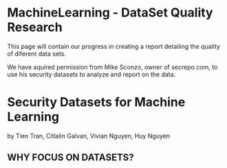 # MachineLearning - DataSet Quality Research

This page will contain our progress in creating a report detailing the quality of diferent data sets.

We have aquired permission from Mike Sconzo, owner of secrepo.com, to use his security datasets to analyze and report on the data. 


# Security Datasets for Machine Learning
by Tien Tran, Citlalin Galvan, Vivian Nguyen, Huy Nguyen

## WHY FOCUS ON DATASETS?
